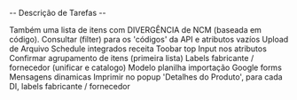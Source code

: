 -- Descrição de Tarefas --

Também uma lista de itens com DIVERGÊNCIA de NCM (baseada em código).
Consultar (filter) para os 'códigos' da API e atributos vazíos 
Upload de Arquivo
Schedule integrados receita
Toobar top
Input nos atributos
Confirmar agrupamento de itens (primeira lista)
Labels fabricante / fornecedor (unificar e catalogo)
Modelo planilha importação
Google forms
Mensagens dinamicas
Imprimir no popup 'Detalhes do Produto', para cada DI, labels fabricante / fornecedor